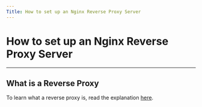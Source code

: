 ```yaml
---
Title: How to set up an Nginx Reverse Proxy Server
---
```


# How to set up an Nginx Reverse Proxy Server
___

## What is a Reverse Proxy

To learn what a reverse proxy is, read the explanation [here](/content/Explanations/).
